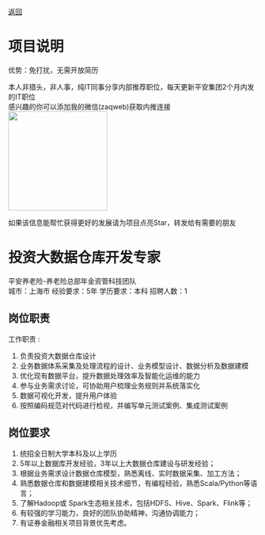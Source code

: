 [返回](../../)

# 项目说明

优势：免打扰，无需开放简历

本人非猎头，非人事，纯IT同事分享内部推荐职位，每天更新平安集团2个月内发的IT职位  
感兴趣的你可以添加我的微信(zaqweb)获取内推连接  
<img src="https://github.com/zaqweb/PA-IT-JOBS/blob/master/WechatICode.jpeg"  height="200" width="200">

如果该信息能帮忙获得更好的发展请为项目点亮Star，转发给有需要的朋友

# 投资大数据仓库开发专家
平安养老险-养老险总部年金资管科技团队  
城市：上海市 经验要求：5年 学历要求：本科  招聘人数：1

## 岗位职责
工作职责 :
1. 负责投资大数据仓库设计
2. 业务数据体系采集及处理流程的设计、业务模型设计、数据分析及数据建模
3. 优化现有数据平台，提升数据处理效率及智能化运维的能力
4. 参与业务需求讨论，可协助用户梳理业务规则并系统落实化
5. 数据可视化开发，提升用户体验
6. 按照编码规范对代码进行检视，并编写单元测试案例、集成测试案例

## 岗位要求
1. 统招全日制大学本科及以上学历
2.  5年以上数据库开发经验，3年以上大数据仓库建设与研发经验； 
3.  根据业务需求设计数据仓库模型，熟悉离线、实时数据采集、加工方法；
4.  熟悉数据仓库和数据建模相关技术细节，有编程经验，熟悉Scala/Python等语言；
5.  了解Hadoop或 Spark生态相关技术，包括HDFS、Hive、Spark、Flink等；
6.  有较强的学习能力，良好的团队协助精神，沟通协调能力； 
7.  有证券金融相关项目背景优先考虑。




